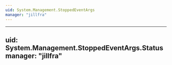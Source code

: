 ```yaml
---
uid: System.Management.StoppedEventArgs
manager: "jillfra"
---
```


---
uid: System.Management.StoppedEventArgs.Status
manager: "jillfra"
---
